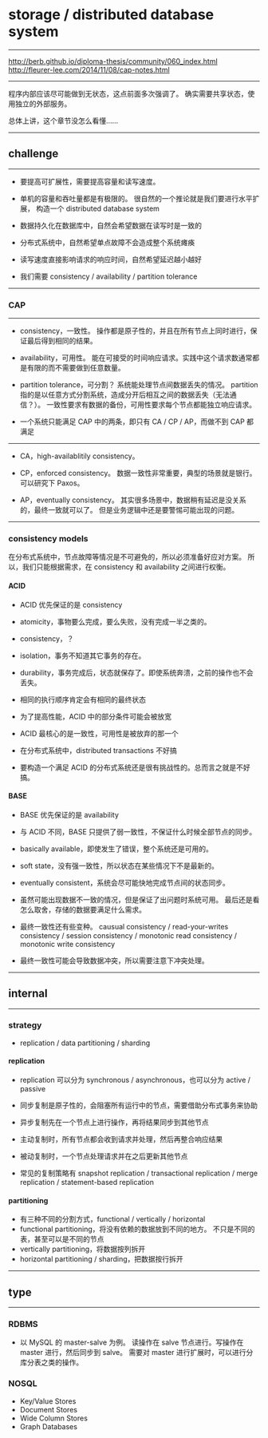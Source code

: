 # storage / distributed database system

---

http://berb.github.io/diploma-thesis/community/060_index.html
http://fleurer-lee.com/2014/11/08/cap-notes.html

---

程序内部应该尽可能做到无状态，这点前面多次强调了。
确实需要共享状态，使用独立的外部服务。

总体上讲，这个章节没怎么看懂……

---

## challenge

---

+ 要提高可扩展性，需要提高容量和读写速度。

+ 单机的容量和吞吐量都是有极限的。
    很自然的一个推论就是我们要进行水平扩展，
    构造一个 distributed database system

+ 数据持久化在数据库中，自然会希望数据在读写时是一致的
+ 分布式系统中，自然希望单点故障不会造成整个系统瘫痪
+ 读写速度直接影响请求的响应时间，自然希望延迟越小越好
+ 我们需要 consistency / availability / partition tolerance

---

### CAP

---

+ consistency，一致性。
    操作都是原子性的，并且在所有节点上同时进行，保证最后得到相同的结果。
+ availability，可用性。
    能在可接受的时间响应请求。实践中这个请求数通常都是有限的而不需要做到任意数量。
+ partition tolerance，可分割？
    系统能处理节点间数据丢失的情况。
    partition 指的是以任意方式分割系统，造成分开后相互之间的数据丢失（无法通信？）。
    一致性要求有数据的备份，可用性要求每个节点都能独立响应请求。

+ 一个系统只能满足 CAP 中的两条，即只有 CA / CP / AP，而做不到 CAP 都满足

---

+ CA，high-availablitily consistency。

+ CP，enforced consistency。
    数据一致性非常重要，典型的场景就是银行。可以研究下 Paxos。

+ AP，eventually consistency。
    其实很多场景中，数据稍有延迟是没关系的，最终一致就可以了。
    但是业务逻辑中还是要警惕可能出现的问题。

---

### consistency models

在分布式系统中，节点故障等情况是不可避免的，所以必须准备好应对方案。
所以，我们只能根据需求，在 consistency 和 availability 之间进行权衡。

#### ACID

+ ACID 优先保证的是 consistency

+ atomicity，事物要么完成，要么失败，没有完成一半之类的。
+ consistency，？
+ isolation，事务不知道其它事务的存在。
+ durability，事务完成后，状态就保存了。即使系统奔溃，之前的操作也不会丢失。

+ 相同的执行顺序肯定会有相同的最终状态
+ 为了提高性能，ACID 中的部分条件可能会被放宽
+ ACID 最核心的是一致性，可用性是被放弃的那一个
+ 在分布式系统中，distributed transactions 不好搞
+ 要构造一个满足 ACID 的分布式系统还是很有挑战性的。总而言之就是不好搞。

#### BASE

+ BASE 优先保证的是 availability
+ 与 ACID 不同，BASE 只提供了弱一致性，不保证什么时候全部节点的同步。

+ basically available，即使发生了错误，整个系统还是可用的。
+ soft state，没有强一致性，所以状态在某些情况下不是最新的。
+ eventually consistent，系统会尽可能快地完成节点间的状态同步。

+ 虽然可能出现数据不一致的情况，但是保证了出问题时系统可用。
    最后还是看怎么取舍，存储的数据要满足什么需求。
+ 最终一致性还有些变种。
    causual consistency /
    read-your-writes consistency /
    session consistency /
    monotonic read consistency /
    monotonic write consistency
+ 最终一致性可能会导致数据冲突，所以需要注意下冲突处理。

---

## internal

---

### strategy

+ replication / data partitioning / sharding

#### replication

+ replication 可以分为 synchronous / asynchronous，也可以分为 active / passive
+ 同步复制是原子性的，会阻塞所有运行中的节点，需要借助分布式事务来协助
+ 异步复制先在一个节点上进行操作，再将结果同步到其他节点
+ 主动复制时，所有节点都会收到请求并处理，然后再整合响应结果
+ 被动复制时，一个节点处理请求并在之后更新其他节点

+ 常见的复制策略有 snapshot replication / transactional replication / merge replication / statement-based replication

#### partitioning

+ 有三种不同的分割方式，functional / vertically / horizontal
+ functional partitioning，将没有依赖的数据放到不同的地方。
    不只是不同的表，甚至可以是不同的节点
+ vertically partitioning，将数据按列拆开
+ horizontal partitioning / sharding，把数据按行拆开

---

## type

---

### RDBMS

+ 以 MySQL 的 master-salve 为例。
    读操作在 salve 节点进行。写操作在 master 进行，然后同步到 salve。
    需要对 master 进行扩展时，可以进行分库分表之类的操作。

### NOSQL

+ Key/Value Stores
+ Document Stores
+ Wide Column Stores
+ Graph Databases
